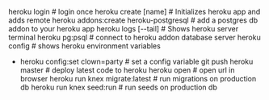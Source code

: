 heroku login # login once
heroku create [name] # Initializes heroku app and adds remote
heroku addons:create heroku-postgresql # add a postgres db addon to your heroku app
heroku logs [--tail] # Shows heroku server terminal
heroku pg:psql # connect to heroku addon database server
heroku config # shows heroku environment variables

- heroku config:set clown=party # set a config variable
  git push heroku master # deploy latest code to heroku
  heroku open # open url in browser
  heroku run knex migrate:latest # run migrations on production db
  heroku run knex seed:run # run seeds on production db
